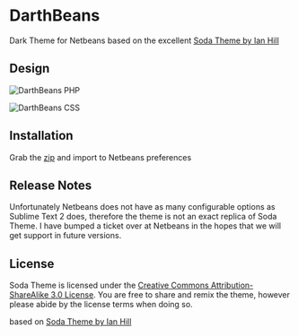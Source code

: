 DarthBeans
=========

Dark Theme for Netbeans based on the excellent [Soda Theme by Ian Hill](http://buymeasoda.com/)

## Design

![DarthBeans PHP](http://wintersettmedia.co.uk/images/tutorials/darthbeans-php.png)

![DarthBeans CSS](http://wintersettmedia.co.uk/images/tutorials/darthbeans-css.png)

## Installation

Grab the [zip](https://github.com/ravenlife/DarthBeans/zipball/master) and import to Netbeans preferences

## Release Notes

Unfortunately Netbeans does not have as many configurable options as Sublime Text 2 does, therefore the theme is not an exact replica of Soda Theme. I have bumped a ticket over at Netbeans in the hopes that we will get support in future versions.

## License

Soda Theme is licensed under the [Creative Commons Attribution-ShareAlike 3.0 License](http://creativecommons.org/licenses/by-sa/3.0/). You are free to share and remix the theme, however please abide by the license terms when doing so. 

based on [Soda Theme by Ian Hill ](http://buymeasoda.com/)